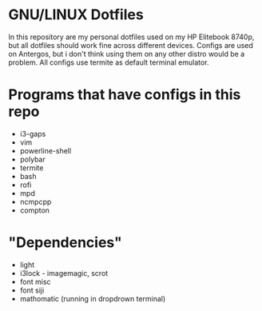 # GNU/LINUX Dotfiles

In this repository are my personal dotfiles used on my HP Elitebook 8740p, but all dotfiles should work fine across different devices. Configs are used on Antergos, but i don't think using them on any other distro would be a problem. All configs use termite as default terminal emulator.

# Programs that have configs in this repo
+ i3-gaps
+ vim
+ powerline-shell
+ polybar
+ termite
+ bash
+ rofi
+ mpd
+ ncmpcpp
+ compton

# "Dependencies"
+ light
+ i3lock - imagemagic, scrot 
+ font misc
+ font siji
+ mathomatic (running in dropdrown terminal)
